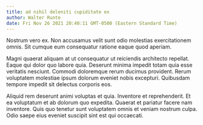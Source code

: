 ```yaml
---
title: ad nihil deleniti cupiditate ex
author: Walter Runte
date: Fri Nov 26 2021 20:40:11 GMT-0500 (Eastern Standard Time)
---
```

Nostrum vero ex. Non accusamus velit sunt odio molestias exercitationem omnis. Sit cumque eum consequatur ratione eaque quod aperiam.

 Magni quaerat aliquam at ut consequatur ut reiciendis architecto repellat. Eaque qui dolor quo labore quia. Deserunt minima impedit totam quia esse veritatis nesciunt. Commodi doloremque rerum ducimus provident. Rerum voluptatem molestiae ipsum dolorum eveniet nobis excepturi. Quibusdam tempore impedit sit delectus corporis eos.

 Aliquid rem deserunt animi voluptas et quia. Inventore et reprehenderit. Et ea voluptatum et ab dolorum quo expedita. Quaerat et pariatur facere nam inventore. Quis quo tenetur sunt voluptatem omnis et veniam nostrum culpa. Odio saepe eius eveniet suscipit sint est qui occaecati.